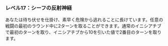 ### レベル17：シーフの反射神経

あなたは待ち伏せを仕掛け、素早く危険から逃れることに長けています。任意の戦闘の最初のラウンド中に2ターンを取ることができます。通常のイニシアチブで最初のターンを取り、イニシアチブから10を引いた値で2番目のターンを取ります。
